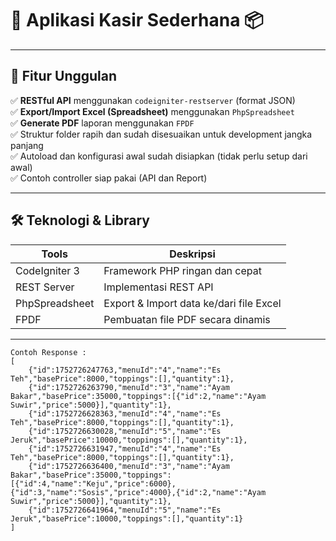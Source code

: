 # 🚀 Aplikasi Kasir Sederhana 📦


---

## 🎯 Fitur Unggulan

✅ **RESTful API** menggunakan `codeigniter-restserver` (format JSON)  
✅ **Export/Import Excel (Spreadsheet)** menggunakan `PhpSpreadsheet`  
✅ **Generate PDF** laporan menggunakan `FPDF`  
✅ Struktur folder rapih dan sudah disesuaikan untuk development jangka panjang  
✅ Autoload dan konfigurasi awal sudah disiapkan (tidak perlu setup dari awal)  
✅ Contoh controller siap pakai (API dan Report)

---

## 🛠️ Teknologi & Library

| Tools           | Deskripsi                                      |
|----------------|------------------------------------------------|
| CodeIgniter 3   | Framework PHP ringan dan cepat                 |
| REST Server     | Implementasi REST API                          |
| PhpSpreadsheet  | Export & Import data ke/dari file Excel        |
| FPDF            | Pembuatan file PDF secara dinamis              |

---

```bas
Contoh Response : 
[
    {"id":1752726247763,"menuId":"4","name":"Es Teh","basePrice":8000,"toppings":[],"quantity":1},
    {"id":1752726263790,"menuId":"3","name":"Ayam Bakar","basePrice":35000,"toppings":[{"id":2,"name":"Ayam Suwir","price":5000}],"quantity":1},
    {"id":1752726628363,"menuId":"4","name":"Es Teh","basePrice":8000,"toppings":[],"quantity":1},
    {"id":1752726630028,"menuId":"5","name":"Es Jeruk","basePrice":10000,"toppings":[],"quantity":1},
    {"id":1752726631947,"menuId":"4","name":"Es Teh","basePrice":8000,"toppings":[],"quantity":1},
    {"id":1752726636400,"menuId":"3","name":"Ayam Bakar","basePrice":35000,"toppings":[{"id":4,"name":"Keju","price":6000},{"id":3,"name":"Sosis","price":4000},{"id":2,"name":"Ayam Suwir","price":5000}],"quantity":1},
    {"id":1752726641964,"menuId":"5","name":"Es Jeruk","basePrice":10000,"toppings":[],"quantity":1}
]
```